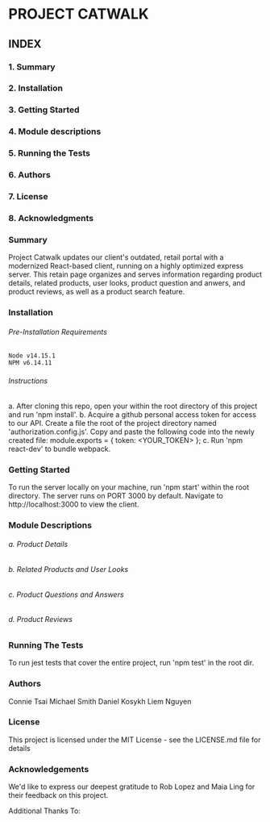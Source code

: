 # PROJECT CATWALK

## INDEX

  ### 1. Summary
  ### 2. Installation
  ### 3. Getting Started
  ### 4. Module descriptions
  ### 5. Running the Tests
  ### 6. Authors
  ### 7. License
  ### 8. Acknowledgments


### Summary
  Project Catwalk updates our client's outdated, retail portal with a modernized React-based client, running on a highly optimized express server. This retain page organizes and serves information regarding product details, related products, user looks, product question and anwers, and product reviews, as well as a product search feature.

### Installation
###### Pre-Installation Requirements
    Node v14.15.1
    NPM v6.14.11
###### Instructions
  a. After cloning this repo, open your within the root directory of this project and run 'npm install'.
  b. Acquire a github personal access token for access to our API. Create a file the root of the project directory named 'authorization.config.js'.
  Copy and paste the following code into the newly created file:
    module.exports = {
      token: <YOUR_TOKEN>
    };
  c. Run 'npm react-dev' to bundle webpack.

### Getting Started
  To run the server locally on your machine, run 'npm start' within the root directory.
  The server runs on PORT 3000 by default. Navigate to http://localhost:3000 to view the client.

### Module Descriptions

  ###### a. Product Details

  ###### b. Related Products and User Looks

  ###### c. Product Questions and Answers

  ###### d. Product Reviews

### Running The Tests
  To run jest tests that cover the entire project, run 'npm test' in the root dir.

### Authors
  Connie Tsai
  Michael Smith
  Daniel Kosykh
  Liem Nguyen

### License
  This project is licensed under the MIT License - see the LICENSE.md file for details

### Acknowledgements
  We'd like to express our deepest gratitude to Rob Lopez and Maia Ling for their feedback on this project.

  Additional Thanks To:


